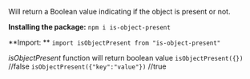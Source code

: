 Will return a Boolean value indicating if the object is present or not.

**Installing the package:**
`npm i is-object-present`

**Import: **
`import isObjectPresent from "is-object-present"`

*isObjectPresent* function will return boolean value
`isObjectPresent({})` //false
`isObjectPresent({"key":"value"})` //true

